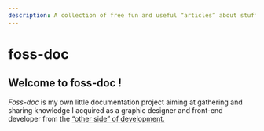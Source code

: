 ```yaml
---
description: A collection of free fun and useful “articles” about stuff I know.
---
```


# foss-doc

## Welcome to foss-doc !

_Foss-doc_ is my own little documentation project aiming at gathering and sharing knowledge I acquired as a graphic designer and front-end developer from the [“other side” of development.](https://css-tricks.com/the-great-divide/)

